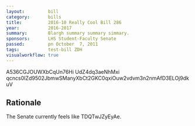 ```yaml
---
layout:         bill
category:       bills
title:          2016-10 Really Cool Bill 286
year:           2016-2017
summary:        Blargh summary summary simmary.
sponsors:       LHS Student-Faculty Senate
passed:         pn October  7, 2011
tags:           test-bill ZDH
visualworkflow: true
---
```



A536CGJOUWXbCqUn76Hi UdZ4dq3aeNhMxi qcncs0IZd9502JbmwSManyXbCt2GKC0qxiOuw2vdvm3n2nmAfD3ELOj9dkuV 




Rationale
---------
The Senate currently feels like TDQTwJZyEyAe.

